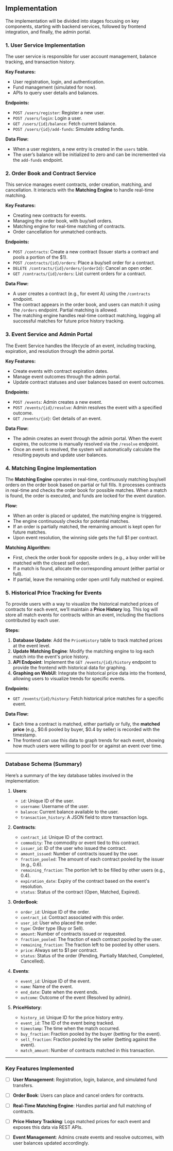 ## Implementation

The implementation will be divided into stages focusing on key components, starting with backend services, followed by frontend integration, and finally, the admin portal.

### 1. User Service Implementation

The user service is responsible for user account management, balance tracking, and transaction history.

**Key Features:**
- User registration, login, and authentication.
- Fund management (simulated for now).
- APIs to query user details and balances.

**Endpoints:**
- `POST /users/register`: Register a new user.
- `POST /users/login`: Login a user.
- `GET /users/{id}/balance`: Fetch current balance.
- `POST /users/{id}/add-funds`: Simulate adding funds.

**Data Flow:**
- When a user registers, a new entry is created in the `users` table.
- The user’s balance will be initialized to zero and can be incremented via the `add-funds` endpoint.

### 2. Order Book and Contract Service

This service manages event contracts, order creation, matching, and cancellation. It interacts with the **Matching Engine** to handle real-time matching.

**Key Features:**
- Creating new contracts for events.
- Managing the order book, with buy/sell orders.
- Matching engine for real-time matching of contracts.
- Order cancellation for unmatched contracts.

**Endpoints:**
- `POST /contracts`: Create a new contract (Issuer starts a contract and pools a portion of the $1).
- `POST /contracts/{id}/orders`: Place a buy/sell order for a contract.
- `DELETE /contracts/{id}/orders/{orderId}`: Cancel an open order.
- `GET /contracts/{id}/orders`: List current orders for a contract.

**Data Flow:**
- A user creates a contract (e.g., for event A) using the `/contracts` endpoint.
- The contract appears in the order book, and users can match it using the `/orders` endpoint. Partial matching is allowed.
- The matching engine handles real-time contract matching, logging all successful matches for future price history tracking.

### 3. Event Service and Admin Portal

The Event Service handles the lifecycle of an event, including tracking, expiration, and resolution through the admin portal.

**Key Features:**
- Create events with contract expiration dates.
- Manage event outcomes through the admin portal.
- Update contract statuses and user balances based on event outcomes.

**Endpoints:**
- `POST /events`: Admin creates a new event.
- `POST /events/{id}/resolve`: Admin resolves the event with a specified outcome.
- `GET /events/{id}`: Get details of an event.

**Data Flow:**
- The admin creates an event through the admin portal. When the event expires, the outcome is manually resolved via the `/resolve` endpoint.
- Once an event is resolved, the system will automatically calculate the resulting payouts and update user balances.

### 4. Matching Engine Implementation

The **Matching Engine** operates in real-time, continuously matching buy/sell orders on the order book based on partial or full fills. It processes contracts in real-time and checks the order book for possible matches. When a match is found, the order is executed, and funds are locked for the event duration.

**Flow:**
- When an order is placed or updated, the matching engine is triggered.
- The engine continuously checks for potential matches.
- If an order is partially matched, the remaining amount is kept open for future matches.
- Upon event resolution, the winning side gets the full $1 per contract.

**Matching Algorithm:**
- First, check the order book for opposite orders (e.g., a buy order will be matched with the closest sell order).
- If a match is found, allocate the corresponding amount (either partial or full).
- If partial, leave the remaining order open until fully matched or expired.

### 5. Historical Price Tracking for Events

To provide users with a way to visualize the historical matched prices of contracts for each event, we’ll maintain a **Price History** log. This log will store all match events for contracts within an event, including the fractions contributed by each user.

**Steps:**
1. **Database Update**: Add the `PriceHistory` table to track matched prices at the event level.
2. **Update Matching Engine**: Modify the matching engine to log each match into the event's price history.
3. **API Endpoint**: Implement the `GET /events/{id}/history` endpoint to provide the frontend with historical data for graphing.
4. **Graphing on WebUI**: Integrate the historical price data into the frontend, allowing users to visualize trends for specific events.

**Endpoints:**
- `GET /events/{id}/history`: Fetch historical price matches for a specific event.

**Data Flow:**
- Each time a contract is matched, either partially or fully, the **matched price** (e.g., $0.6 pooled by buyer, $0.4 by seller) is recorded with the timestamp.
- The frontend can use this data to graph trends for each event, showing how much users were willing to pool for or against an event over time.

---

### Database Schema (Summary)
Here’s a summary of the key database tables involved in the implementation:

1. **Users**:
   - `id`: Unique ID of the user.
   - `username`: Username of the user.
   - `balance`: Current balance available to the user.
   - `transaction_history`: A JSON field to store transaction logs.

2. **Contracts**:
   - `contract_id`: Unique ID of the contract.
   - `commodity`: The commodity or event tied to this contract.
   - `issuer_id`: ID of the user who issued the contract.
   - `amount_issued`: Number of contracts issued by the user.
   - `fraction_pooled`: The amount of each contract pooled by the issuer (e.g., 0.6).
   - `remaining_fraction`: The portion left to be filled by other users (e.g., 0.4).
   - `expiration_date`: Expiry of the contract based on the event's resolution.
   - `status`: Status of the contract (Open, Matched, Expired).

3. **OrderBook**:
   - `order_id`: Unique ID of the order.
   - `contract_id`: Contract associated with this order.
   - `user_id`: User who placed the order.
   - `type`: Order type (Buy or Sell).
   - `amount`: Number of contracts issued or requested.
   - `fraction_pooled`: The fraction of each contract pooled by the user.
   - `remaining_fraction`: The fraction left to be pooled by other users.
   - `price`: Always set to $1 per contract.
   - `status`: Status of the order (Pending, Partially Matched, Completed, Cancelled).

4. **Events**:
   - `event_id`: Unique ID of the event.
   - `name`: Name of the event.
   - `end_date`: Date when the event ends.
   - `outcome`: Outcome of the event (Resolved by admin).

5. **PriceHistory**:
   - `history_id`: Unique ID for the price history entry.
   - `event_id`: The ID of the event being tracked.
   - `timestamp`: The time when the match occurred.
   - `buy_fraction`: Fraction pooled by the buyer (betting for the event).
   - `sell_fraction`: Fraction pooled by the seller (betting against the event).
   - `match_amount`: Number of contracts matched in this transaction.

---

### Key Features Implemented

- [ ] **User Management**: Registration, login, balance, and simulated fund transfers.
- [ ] **Order Book**: Users can place and cancel orders for contracts.
- [ ] **Real-Time Matching Engine**: Handles partial and full matching of contracts.
- [ ] **Price History Tracking**: Logs matched prices for each event and exposes this data via REST APIs.
- [ ] **Event Management**: Admins create events and resolve outcomes, with user balances updated accordingly.





